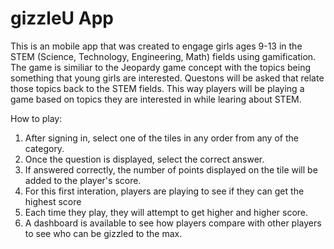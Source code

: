 gizzleU App
===============================

This is an mobile app that was created to engage girls ages 9-13 in the STEM (Science, Technology, Engineering, Math) fields
using gamification.  The game is similiar to the Jeopardy game concept with the topics being something that young girls are
interested.  Questons will be asked that relate those topics back to the STEM fields.  This way players will be playing a game
based on topics they are interested in while learing about STEM.

How to play:
1. After signing in, select one of the tiles in any order from any of the category.
2. Once the question is displayed, select the correct answer.
3. If answered correctly, the number of points displayed on the tile will be added to the player's score.
4. For this first interation, players are playing to see if they can get the highest score
5. Each time they play, they will attempt to get higher and higher score.
6. A dashboard is available to see how players compare with other players to see who can be gizzled to the max.
